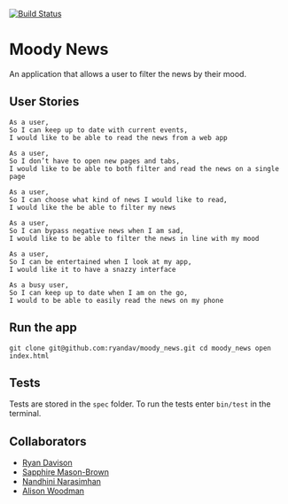 [![Build Status](https://travis-ci.org/ryandav/moody_news.svg?branch=add-emoji-files)](https://travis-ci.org/ryandav/moody_news)

# Moody News

An application that allows a user to filter the news by their mood.

## User Stories

```
As a user,
So I can keep up to date with current events,
I would like to be able to read the news from a web app
```

```
As a user,
So I don’t have to open new pages and tabs,
I would like to be able to both filter and read the news on a single page
```

```
As a user,
So I can choose what kind of news I would like to read,
I would like the be able to filter my news
```

```
As a user,
So I can bypass negative news when I am sad,
I would like to be able to filter the news in line with my mood
```

```
As a user,
So I can be entertained when I look at my app,
I would like it to have a snazzy interface
```

```
As a busy user,
So I can keep up to date when I am on the go,
I would to be able to easily read the news on my phone
```

## Run the app

`git clone git@github.com:ryandav/moody_news.git
cd moody_news
open index.html`


## Tests

Tests are stored in the `spec` folder. To run the tests enter `bin/test` in the terminal.

## Collaborators
* [Ryan Davison](https://github.com/ryandav)
* [Sapphire Mason-Brown](https://github.com/SaphMB)
* [Nandhini Narasimhan](https://github.com/Nandhini31)
* [Alison Woodman](https://github.com/AlisonWoodman)
